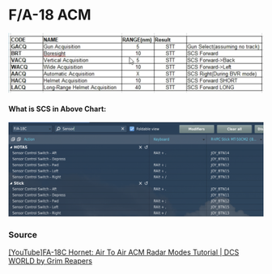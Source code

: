 # F/A-18 ACM

<img src="images_acm/step1_chart.png" width="600" />

#### What is SCS in Above Chart:

<img src="images_acm/step2_scs.png" width="600" />

### Source

[[YouTube]FA-18C Hornet: Air To Air ACM Radar Modes Tutorial \| DCS WORLD by Grim Reapers](https://www.youtube.com/watch?v=c_VNwg4gVHo)
